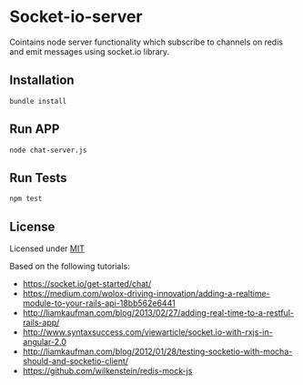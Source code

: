 # Socket-io-server

Cointains node server functionality which subscribe to channels on redis and emit messages using socket.io library.

## Installation
```bundle install```

## Run APP
```node chat-server.js```

## Run Tests
```npm test```

## License

Licensed under [MIT](../LICENSE.md)


Based on the following tutorials: 
* https://socket.io/get-started/chat/
* https://medium.com/wolox-driving-innovation/adding-a-realtime-module-to-your-rails-api-18bb562e6441
* http://liamkaufman.com/blog/2013/02/27/adding-real-time-to-a-restful-rails-app/
* http://www.syntaxsuccess.com/viewarticle/socket.io-with-rxjs-in-angular-2.0
* http://liamkaufman.com/blog/2012/01/28/testing-socketio-with-mocha-should-and-socketio-client/
* https://github.com/wilkenstein/redis-mock-js